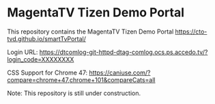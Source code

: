 # MagentaTV Tizen Demo Portal

This repository contains the MagentaTV Tizen Demo Portal https://cto-tvd.github.io/smartTvPortal/

Login URL: https://dtcomlog-git-httpd-dtag-comlog.ocs.ps.accedo.tv/?login_code=XXXXXXXX

CSS Support for Chrome 47: https://caniuse.com/?compare=chrome+47,chrome+101&compareCats=all

Note: This repository is still under construction.
